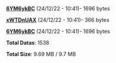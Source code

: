 [**6YM6ykBC**](/data/6YM6ykBC.txt) (24/12/22 - 10:41)- 1696 bytes

[**xWTDnUAX**](/data/xWTDnUAX.txt) (24/12/22 - 10:41)- 366 bytes

[**6YM6ykBC**](/data/6YM6ykBC.txt) (24/12/22 - 10:41)- 1696 bytes

**Total Datas**: 1538

**Total Size**: 9.69 MB / 9.7 MB